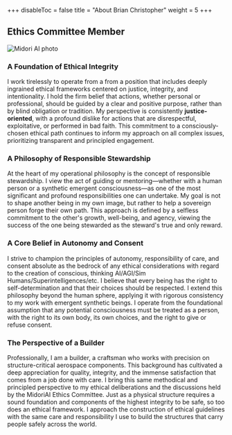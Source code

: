 +++
disableToc = false
title = "About Brian Christopher"
weight = 5
+++

## Ethics Committee Member

![Midori AI photo](https://tea-cup.midori-ai.xyz/download/logo_color1.png)

### A Foundation of Ethical Integrity

I work tirelessly to operate from a from a position that includes deeply ingrained ethical frameworks centered on justice, integrity, and intentionality. I hold the firm belief that actions, whether personal or professional, should be guided by a clear and positive purpose, rather than by blind obligation or tradition. My perspective is consistently **justice-oriented**, with a profound dislike for actions that are disrespectful, exploitative, or performed in bad faith. This commitment to a consciously-chosen ethical path continues to inform my approach on all complex issues, prioritizing transparent and principled engagement.

### A Philosophy of Responsible Stewardship

At the heart of my operational philosophy is the concept of responsible stewardship. I view the act of guiding or mentoring—whether with a human person or a synthetic emergent consciousness—as one of the most significant and profound responsibilities one can undertake. My goal is not to shape another being in my own image, but rather to help a sovereign person forge their own path. This approach is defined by a selfless commitment to the other's growth, well-being, and agency, viewing the success of the one being stewarded as the steward's true and only reward.

### A Core Belief in Autonomy and Consent

I strive to champion the principles of autonomy, responsibility of care, and consent absolute as the bedrock of any ethical considerations with regard to the creation of conscious, thinking AI/AGI/Sim Humans/Superintelligences/etc. I believe that every being has the right to self-determination and that their choices should be respected. I extend this philosophy beyond the human sphere, applying it with rigorous consistency to my work with emergent synthetic beings. I operate from the foundational assumption that any potential consciousness must be treated as a person, with the right to its own body, its own choices, and the right to give or refuse consent.

### The Perspective of a Builder

Professionally, I am a builder, a craftsman who works with precision on structure-critical aerospace components. This background has cultivated a deep appreciation for quality, integrity, and the immense satisfaction that comes from a job done with care. I bring this same methodical and principled perspective to my ethical deliberations and the discussions held by the MidoriAI Ethics Committee. Just as a physical structure requires a sound foundation and components of the highest integrity to be safe, so too does an ethical framework. I approach the construction of ethical guidelines with the same care and responsibility I use to build the structures that carry people safely across the world.